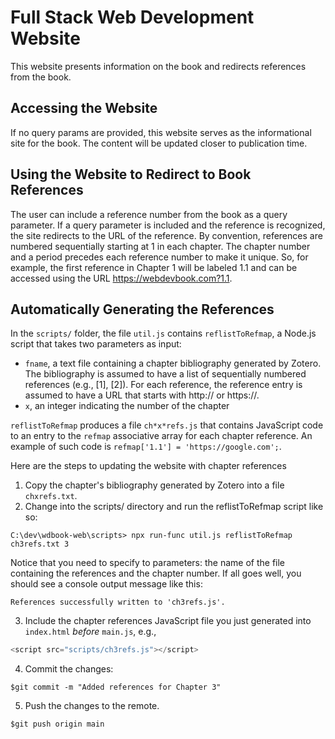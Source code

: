 # Full Stack Web Development Website
This website presents information on the book and redirects references from the book.

## Accessing the Website
If no query params are provided, this website serves as the informational site for the book. The content will be updated closer to publication time.

## Using the Website to Redirect to Book References
The user can include a reference number from the book as a query parameter. If a query parameter is included and the reference is recognized, the site redirects to the URL of the reference. By convention, references are numbered sequentially starting at 1 in each chapter. The chapter number and a period precedes each reference number to make it unique. So, for example, the first reference in Chapter 1 will be labeled 1.1 and can be accessed using the URL https://webdevbook.com?1.1. 

## Automatically Generating the References
In the `scripts/` folder, the file `util.js` contains `reflistToRefmap`, a Node.js script that takes two parameters as input:

* `fname`, a text file containing a chapter bibliography generated by Zotero. The bibliography is assumed to have a list of sequentially numbered references (e.g., [1], [2]). For each reference, the reference entry is assumed to have a URL that starts with http:// or https://.
* `x`, an integer indicating the number of the chapter

`reflistToRefmap` produces a file `ch*x*refs.js` that contains JavaScript code to an entry to the `refmap` associative array for each chapter reference. An example of such code is `refmap['1.1'] = 'https://google.com';`.

Here are the steps to updating the website with chapter references

1. Copy the chapter's bibliography generated by Zotero into a file `chxrefs.txt`.
2. Change into the scripts/ directory and run the reflistToRefmap script like so:
```console
C:\dev\wdbook-web\scripts> npx run-func util.js reflistToRefmap ch3refs.txt 3
```
Notice that you need to specify to parameters: the name of the file containing the references and the chapter number. If all goes well, you should see a console output message like this:
```console
References successfully written to 'ch3refs.js'.
```
3. Include the chapter references JavaScript file you just generated into `index.html` _before_ `main.js`, e.g., 

````javascript
<script src="scripts/ch3refs.js"></script>
````
4. Commit the changes:
```console
$git commit -m "Added references for Chapter 3"
```
5. Push the changes to the remote.
```console
$git push origin main
```